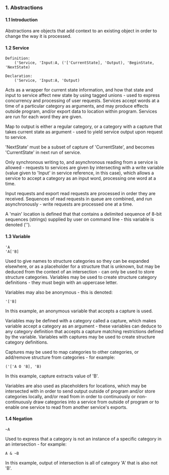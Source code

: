 ### 1. Abstractions
#### 1.1 Introduction
Abstractions are objects that add context to an existing object in order to change the
way it is processed.

#### 1.2 Service
    Definition:
        ('Service, 'Input:A, ('['CurrentState], 'Output), 'BeginState, 'NextState)

    Declaration:
        ('Service, 'Input:A, 'Output)

Acts as a wrapper for current state information, and how that state and input to service affect new state by using tagged unions - used to express concurrency and processing of user requests. Services accept words at a time of a particular category as arguments, and may produce effects outside program, and/or export data to location within program. Services are run for each word they are given.

Map to output is either a regular category, or a category with a capture that takes current state as argument - used to yield service output upon request to service.

'NextState' must be a subset of capture of 'CurrentState', and becomes 'CurrentState' in next run of service.

Only synchronous writing to, and asynchronous reading from a service is allowed - requests to services are given by intersecting with a write variable (value given to 'Input' in service reference, in this case), which allows a service to accept a category as an input word, processing one word at a time.

Input requests and export read requests are processed in order they are received. Sequences of read requests in queue are combined, and run asynchronously - write requests are processed one at a time.

A 'main' location is defined that that contains a delimited sequence of 8-bit sequences (strings) supplied by user on command line - this variable is denoted ('').

#### 1.3 Variable
    'A
    'A['B]

Used to give names to structure categories so they can be expanded elsewhere, or as a placeholder for a structure that is unknown, but may be deduced from the context of an intersection - can only be used to store structure categories. Variables may be used to create structure category definitions - they must begin with an uppercase letter.

Variables may also be anonymous - this is denoted:

    '['B]

In this example, an anonymous variable that accepts a capture is used.

Variables may be defined with a category called a capture, which makes variable accept a category as an argument - these variables can deduce to any category definition that accepts a capture matching restrictions defined by the variable. Variables with captures may be used to create structure category definitions.

Captures may be used to map categories to other categories, or add/remove
structure from categories - for example:

    ('['A O 'B], 'B)

In this example, capture extracts value of 'B'.

Variables are also used as placeholders for locations, which may be intersected with in order to send output outside of program and/or store categories locally, and/or read from in order to continuously or non-continuously draw categories into a service from outside of program or to enable one service to read from another service's exports.


#### 1.4 Negation
    ~A

Used to express that a category is not an instance of a specific category in an intersection - for example:

    A & ~B

In this example, output of intersection is all of category 'A' that is also not 'B'.